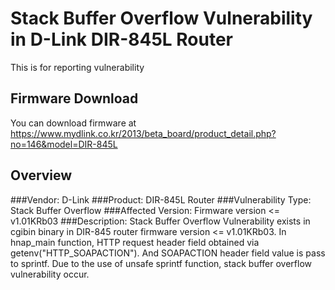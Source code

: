 # Stack Buffer Overflow Vulnerability in D-Link DIR-845L Router
This is for reporting vulnerability 


## Firmware Download
You can download firmware at https://www.mydlink.co.kr/2013/beta_board/product_detail.php?no=146&model=DIR-845L


## Overview
###Vendor: D-Link
###Product: DIR-845L Router
###Vulnerability Type: Stack Buffer Overflow
###Affected Version: Firmware version <= v1.01KRb03
###Description: Stack Buffer Overflow Vulnerability exists in cgibin binary in DIR-845 router firmware version <= v1.01KRb03. In hnap_main function, HTTP request header field obtained via getenv("HTTP_SOAPACTION"). And SOAPACTION header field value is pass to sprintf. Due to the use of unsafe sprintf function, stack buffer overflow vulnerability occur.

